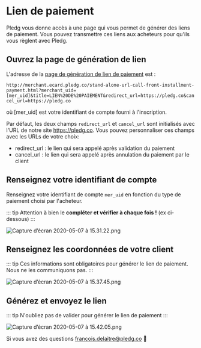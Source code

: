 # Lien de paiement

Pledg vous donne accès à une page qui vous permet de générer des liens de paiement. Vous pouvez transmettre ces liens aux acheteurs pour qu'ils vous règlent avec Pledg.

## Ouvrez la page de génération de lien

L'adresse de la [page de génération de lien de paiement](http://merchant.ecard.pledg.co/stand-alone-url-call-front-installment-payment.html?merchant_uid=mer_35c64fe7-aecc-469b-bbde-05c0d2572931&title=LIEN%20DE%20PAIEMENT&redirect_url=https://pledg.co&cancel_url=https://pledg.co) est :

`http://merchant.ecard.pledg.co/stand-alone-url-call-front-installment-payment.html?merchant_uid=[mer_uid]&title=LIEN%20DE%20PAIEMENT&redirect_url=https://pledg.co&cancel_url=https://pledg.co`

où [mer_uid] est votre identifiant de compte fourni à l'inscription.

Par défaut, les deux champs `redirect_url` et `cancel_url` sont initialisés avec l'URL de notre site https://pledg.co. 
Vous pouvez personnaliser ces champs avec les URLs de votre choix:
- redirect_url : le lien qui sera appelé après validation du paiement
- cancel_url : le lien qui sera appelé après annulation du paiement par le client

## Renseignez votre identifiant de compte

Renseignez votre identifiant de compte `mer_uid` en fonction du type de paiement choisi par l'acheteur.

::: tip
Attention à bien le **compléter et vérifier à chaque fois !** (ex ci-dessous)
:::

![Capture d’écran 2020-05-07 à 15.31.22.png](https://storage.googleapis.com/slite-api-files-production/files/9f93d846-b5ec-4017-8dee-0e2f3f6dab8f/Capture%2520d%25u2019e%25u0301cran%25202020-05-07%2520a%25u0300%252015.31.22.png)

## Renseignez les coordonnées de votre client

::: tip
Ces informations sont obligatoires pour générer le lien de paiement. Nous ne les communiquons pas.
:::

![Capture d’écran 2020-05-07 à 15.37.45.png](https://storage.googleapis.com/slite-api-files-production/files/f5530eec-8daf-42c8-859d-a5e183bc8136/Capture%2520d%25u2019e%25u0301cran%25202020-05-07%2520a%25u0300%252015.37.45.png)

## Générez et envoyez le lien

::: tip
N'oubliez pas de valider pour générer le lien de paiement
:::

![Capture d’écran 2020-05-07 à 15.42.05.png](https://storage.googleapis.com/slite-api-files-production/files/8dc7fab7-fa4f-4bef-afb9-0907473478fb/Capture%2520d%25u2019e%25u0301cran%25202020-05-07%2520a%25u0300%252015.42.05.png)

Si vous avez des questions francois.delaitre@pledg.co 👋
